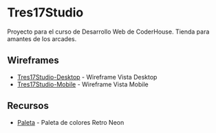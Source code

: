 # Tres17Studio
Proyecto para el curso de Desarrollo Web de CoderHouse.
Tienda para amantes de los arcades.

## Wireframes
* [Tres17Studio-Desktop](https://www.figma.com/file/LgEQjZnMJPriZ9ygOu6i40/Tres17Studio?node-id=0%3A1) - Wireframe Vista Desktop
* [Tres17Studio-Mobile](https://www.figma.com/file/OGFI2wT1WzxVW1xbctmjkn/Tres17Studio-Mobile) - Wireframe Vista Mobile

## Recursos
* [Paleta](https://www.color-hex.com/color-palette/74007) - Paleta de colores Retro Neon



